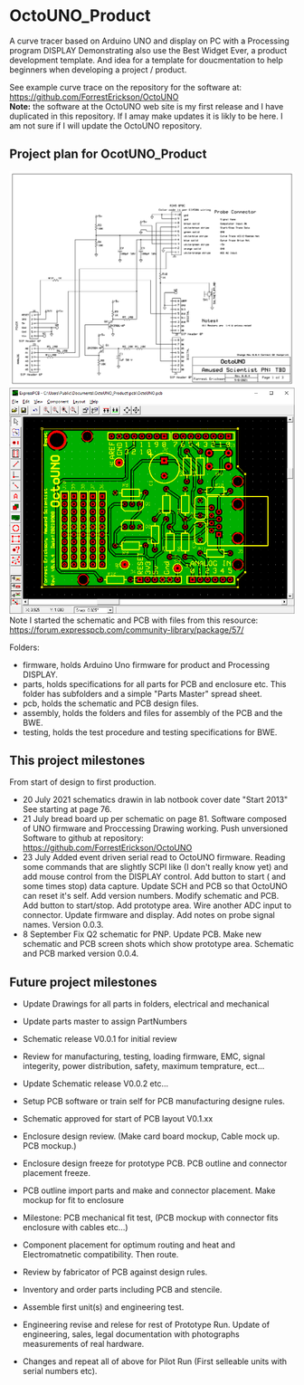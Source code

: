 # OctoUNO_Product
A curve tracer based on Arduino UNO and display on PC with a Processing program DISPLAY
Demonstrating also use the Best Widget Ever, a product development template. And idea for a template for doucmentation to help beginners when developing a project / product.

See example curve trace on the repository for the software at: https://github.com/ForrestErickson/OctoUNO  
**Note:** the software at the OctoUNO web site is my first release and I have duplicated in this repository. If I amay make updates it is likly to be here. I am not sure if I will update the OctoUNO repository.

## Project plan for OcotUNO_Product
![Schematic OctoUNO](/pcb/expresspcb/Schematic20210722_1633.png)
![PCB OctoUNO](/pcb/expresspcb/PCBScreenShot.png)  
Note I started the schematic and PCB with files from this resource: https://forum.expresspcb.com/community-library/package/57/


Folders:  
- firmware, holds Arduino Uno firmware for product and Processing DISPLAY.
- parts, holds specifications for all parts for PCB and enclosure etc. This folder has subfolders and a simple "Parts Master" spread sheet.
- pcb, holds the schematic and PCB design files.
- assembly, holds the folders and files for assembly of the PCB and the BWE.
- testing, holds the test procedure and testing specifications for BWE.

## This project milestones
From start of design to first production.
- 20 July 2021 schematics drawin in lab notbook cover date "Start 2013" See starting at page 76.
- 21 July bread board up per schematic on page 81. Software composed of UNO firmware and Proccessing Drawing working. Push unversioned Software to github at repository: https://github.com/ForrestErickson/OctoUNO
- 23 July Added event driven serial read to OctoUNO firmware. Reading some commands that are slightly SCPI like (I don't really know yet) and add mouse control from the DISPLAY control. Add button to start ( and some times stop) data capture. Update SCH and PCB so that OctoUNO can reset it's self. Add version numbers. Modify schematic and PCB. Add button to start/stop. Add prototype area. Wire another ADC input to connector. Update firmware and display. Add notes on probe signal names. Version 0.0.3.
- 8 September Fix Q2 schematic for PNP. Update PCB. Make new schematic and PCB screen shots which show prototype area. Schematic and PCB marked version 0.0.4.
  
## Future project milestones
 
- Update Drawings for all parts in folders, electrical and mechanical 
- Update parts master to assign PartNumbers
- Schematic release V0.0.1 for initial review
- Review for manufacturing, testing, loading firmware, EMC, signal integerity, power distribution, safety, maximum temprature, ect...
- Update Schematic release V0.0.2 etc...
- Setup PCB software or train self for PCB manufacturing designe rules.

- Schematic approved for start of PCB layout V0.1.xx 
- Enclosure design review. (Make card board mockup, Cable mock up. PCB mockup.) 
- Enclosure design freeze for prototype PCB. PCB outline and connector placement freeze.
- PCB outline import parts and make and connector placement. Make mockup for fit to enclosure
- Milestone: PCB mechanical fit test, (PCB mockup with connector fits enclosure with cables etc...)
- Component placement for optimum routing and heat and Electromatnetic compatibility.  Then route.
- Review by fabricator of PCB against design rules.
- Inventory and order parts including PCB and stencile.
- Assemble first unit(s) and engineering test.
- Engineering revise and relese for rest of Prototype Run. Update of engineering, sales, legal documentation with photographs measurements of real hardware.
- Changes and repeat all of above for Pilot Run (First selleable units with serial numbers etc).



